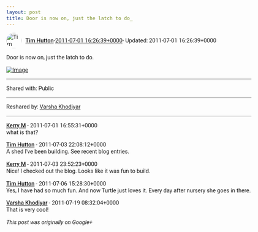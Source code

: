 ```yaml
---
layout: post
title: Door is now on, just the latch to do_
---
```


<html><head><meta charset="utf-8"><title>Door is now on, just the latch to do.</title><style>body {font: 11pt Roboto, Arial, sans-serif; max-width: 640px; margin: 24px;}.author-photo {border-radius: 50%; margin-right: 10px; width: 40px;}.author {font-weight: 500;}.main-content {margin: 15px 0 15px;}.post-title {font-weight: bold;}.location {display: block; margin-top: 15px;}.location img {float: left; margin-right: 5px; width: 20px;}.media-link {display: inline-block; max-width: 100%; vertical-align: top;}.media-link p {margin-top: 5px; max-height: 4em; overflow: scroll;}.media {max-height: 100vh; max-width: 100%;}.video-placeholder {background: black; display: flex; height: 300px; max-width: 100%; width: 640px;}.play-icon {border-bottom: 30px solid transparent; border-left: 50px solid white; border-top: 30px solid transparent; color: white; margin: auto;}.album {max-height: 800px; overflow: scroll; width: calc(100vw - 48px);}.album .media-link {margin-right: 5px; max-width: 250px;}.album .media {max-height: 250px;}.link-embed {border-top: 1px solid lightgrey; display: block; margin-top: 20px;}.link-embed img {max-width: 100%;}.inline-link-embed {display: block;}.inline-link-embed img {vertical-align: middle;}.link-title {display: inline-block; font-size: medium; font-weight: 300; padding-left: 1em;}.reshare-attribution {display: block; font-weight: bold; margin-bottom: 10px;}.poll-image {margin-bottom: 5px; max-height: 300px; max-width: 500px;}.poll-choice {align-items: center; display: flex; margin-bottom: 5px; max-width: 500px;}.poll-choice-percentage {background-color: lightblue; height: 100%; left: 0; position: absolute; z-index: -1;}.poll-choice-selected {margin-right: 5px;}.poll-choice-results {border: 1px solid lightgray; border-radius: 5px; display: flex; line-height: 40px; overflow: hidden; padding: 0 8px; position: relative;}.poll-choice-results, .poll-choice-description {flex-grow: 1; margin-right: 10px;}.poll-choice-image {width: 100%;}.poll-choice-image, .poll-choice-image img {max-height: 40px; max-width: 100px;}.poll-choice-votes {max-height: 100px; overflow: auto;}.plus-entity-embed {color: black; display: block; text-decoration: none;}.plus-entity-embed-cover-photo {max-height: 300px; max-width: 100%;}.plus-entity-embed-info {padding: 0 1em 1em;}.plus-entity-embed-info h2 {font-weight: 500; margin: 10px 0;}.plus-entity-embed-info p {font-size: small; margin: 0;}.collection-owner-avatar {border-radius: 50%; border: 2px solid white; height: 40px; margin-top: -22px;}.visibility {padding: 1em 0; border-top: 1px solid grey;}.post-activity {padding: 1em 0; border-top: 1px solid grey;}.comments {border-top: 1px solid gray; padding-top: 1em;}.comment + .comment {margin-top: 1em;}.comment .media-link, .comment .inline-link-embed {margin-top: 5px;}</style></head><body><div style="margin-bottom:1em;"><div style="display:flex; align-items:center"><img class="author-photo" src="https://lh4.googleusercontent.com/-epo4ZZKNqEw/AAAAAAAAAAI/AAAAAAAAVSU/qu3LpcHEnoQ/s64-c/photo.jpg" alt="Tim Hutton"><a href="https://plus.google.com/+TimHutton" target="_blank" class="author">Tim Hutton</a> - <a target="_blank" href="https://plus.google.com/+TimHutton/posts/LFFiHdDdekM">2011-07-01 16:26:39+0000</a><span> - Updated: 2011-07-01 16:26:39+0000</span></div><div class="main-content">Door is now on, just the latch to do.</div><a href="01/07/2011%20-%201" target="_blank" class="media-link"><img src="01/07/2011%20-%201" alt="Image" class="media"></a></div><div class="visibility">Shared with: Public</div><div class="post-activity"><div class="resharers">Reshared by: <a href="https://plus.google.com/111505218553005143757">Varsha Khodiyar</a></div></div><div class="comments"><div class="comment"><a target="_blank" href="https://plus.google.com/117582786816005017077" class="author">Kerry M</a><span class="time"> - 2011-07-01 16:55:31+0000</span><div class="comment-content">what is that?</div></div><div class="comment"><a target="_blank" href="https://plus.google.com/+TimHutton" class="author">Tim Hutton</a><span class="time"> - 2011-07-03 22:08:12+0000</span><div class="comment-content">A shed I&#39;ve been building. See recent blog entries.</div></div><div class="comment"><a target="_blank" href="https://plus.google.com/117582786816005017077" class="author">Kerry M</a><span class="time"> - 2011-07-03 23:52:23+0000</span><div class="comment-content">Nice! I checked out the blog. Looks like it was fun to build.</div></div><div class="comment"><a target="_blank" href="https://plus.google.com/+TimHutton" class="author">Tim Hutton</a><span class="time"> - 2011-07-06 15:28:30+0000</span><div class="comment-content">Yes, I have had so much fun. And now Turtle just loves it. Every day after nursery she goes in there.</div></div><div class="comment"><a target="_blank" href="https://plus.google.com/111505218553005143757" class="author">Varsha Khodiyar</a><span class="time"> - 2011-07-19 08:32:04+0000</span><div class="comment-content">That is very cool!</div></div></div></body></html>

<i>This post was originally on Google+</i>